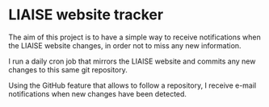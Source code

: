 # LIAISE website tracker

The aim of this project is to have a simple way to receive notifications when the LIAISE website changes, in order not to miss any new information.

I run a daily cron job that mirrors the LIAISE website and commits any new changes to this same git repository.

Using the GitHub feature that allows to follow a repository, I receive e-mail notifications when new changes have been detected.
